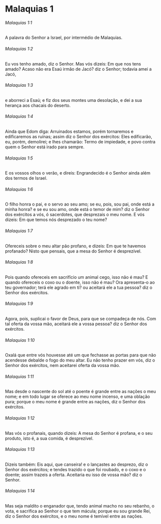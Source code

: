 # Malaquias 1

###### Malaquias 1:1

A palavra do Senhor a Israel, por intermédio de Malaquias.

###### Malaquias 1:2

Eu vos tenho amado, diz o Senhor. Mas vós dizeis: Em que nos tens amado? Acaso não era Esaú irmão de Jacó? diz o Senhor; todavia amei a Jacó,

###### Malaquias 1:3

e aborreci a Esaú; e fiz dos seus montes uma desolação, e dei a sua herança aos chacais do deserto.

###### Malaquias 1:4

Ainda que Edom diga: Arruinados estamos, porém tornaremos e edificaremos as ruínas; assim diz o Senhor dos exércitos: Eles edificarão, eu, porém, demolirei; e lhes chamarão: Termo de impiedade, e povo contra quem o Senhor está irado para sempre.

###### Malaquias 1:5

E os vossos olhos o verão, e direis: Engrandecido é o Senhor ainda além dos termos de Israel.

###### Malaquias 1:6

O filho honra o pai, e o servo ao seu amo; se eu, pois, sou pai, onde está a minha honra? e se eu sou amo, onde está o temor de mim? diz o Senhor dos exércitos a vós, ó sacerdotes, que desprezais o meu nome. E vós dizeis: Em que temos nós desprezado o teu nome?

###### Malaquias 1:7

Ofereceis sobre o meu altar pão profano, e dizeis: Em que te havemos profanado? Nisto que pensais, que a mesa do Senhor é desprezível.

###### Malaquias 1:8

Pois quando ofereceis em sacrifício um animal cego, isso não é mau? E quando ofereceis o coxo ou o doente, isso não é mau? Ora apresenta-o ao teu governador; terá ele agrado em ti? ou aceitará ele a tua pessoa? diz o Senhor dos exércitos.

###### Malaquias 1:9

Agora, pois, suplicai o favor de Deus, para que se compadeça de nós. Com tal oferta da vossa mão, aceitará ele a vossa pessoa? diz o Senhor dos exércitos.

###### Malaquias 1:10

Oxalá que entre vós houvesse até um que fechasse as portas para que não acendesse debalde o fogo do meu altar. Eu não tenho prazer em vós, diz o Senhor dos exércitos, nem aceitarei oferta da vossa mão.

###### Malaquias 1:11

Mas desde o nascente do sol até o poente é grande entre as nações o meu nome; e em todo lugar se oferece ao meu nome incenso, e uma oblação pura; porque o meu nome é grande entre as nações, diz o Senhor dos exércitos.

###### Malaquias 1:12

Mas vós o profanais, quando dizeis: A mesa do Senhor é profana, e o seu produto, isto é, a sua comida, é desprezível.

###### Malaquias 1:13

Dizeis também: Eis aqui, que canseira! e o lançastes ao desprezo, diz o Senhor dos exércitos; e tendes trazido o que foi roubado, e o coxo e o doente; assim trazeis a oferta. Aceitaria eu isso de vossa mão? diz o Senhor.

###### Malaquias 1:14

Mas seja maldito o enganador que, tendo animal macho no seu rebanho, o vota, e sacrifica ao Senhor o que tem mácula; porque eu sou grande Rei, diz o Senhor dos exércitos, e o meu nome é temível entre as nações.

